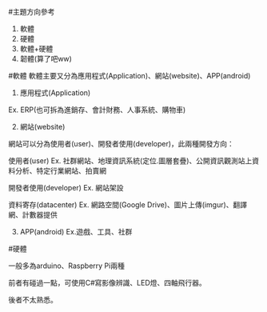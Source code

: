 #主題方向參考
1. 軟體
2. 硬體
3. 軟體+硬體
4. 韌體(算了吧ww)

#軟體
軟體主要又分為應用程式(Application)、網站(website)、APP(android)

1. 應用程式(Application)

  Ex. ERP(也可拆為進銷存、會計財務、人事系統、購物車)


2. 網站(website)

網站可以分為使用者(user)、開發者使用(developer)，此兩種開發方向：

  使用者(user)
  Ex. 社群網站、地理資訊系統(定位.圖層套疊)、公開資訊觀測站上資料分析、特定行業網站、拍賣網

  開發者使用(developer)
  Ex. 網站架設

  資料寄存(datacenter)
  Ex. 網路空間(Google Drive)、圖片上傳(imgur)、翻譯網、計數器提供
  
3. APP(android)
  Ex.遊戲、工具、社群
  
#硬體

一般多為arduino、Raspberry Pi兩種

  前者有碰過一點，可使用C#寫影像辨識、LED燈、四軸飛行器。
  
  後者不太熟悉。
